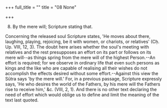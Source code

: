 +++
full_title = ""
title = "08 None"

+++


8. By the mere will; Scripture stating that.

Concerning the released soul Scripture states, 'He moves about there, laughing, playing, rejoicing, be it with women, or chariots, or relatives' (Cḥ. Up. VIII, 12, 3). The doubt here arises whether the soul's meeting with relatives and the rest presupposes an effort on its part or follows on its mere will--as things spring from the mere will of the highest Person.--An effort is required; for we observe in ordinary life that even such persons as kings and the like who are capable of realising all their wishes do not accomplish the effects desired without some effort.--Against this view the Sūtra says 'by the mere will.' For, in a previous passage, Scripture expressly says, 'He who desires the world of the Fathers, by his mere will the Fathers rise to receive him,' &c. (VIII, 2, 1). And there is no other text declaring the need of effort which would oblige us to define and limit the meaning of the text last quoted.

